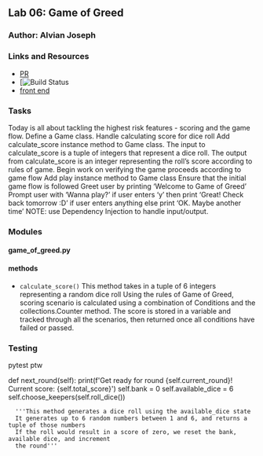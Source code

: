 ## Lab 06: Game of Greed

### Author: Alvian Joseph

### Links and Resources
* [PR]()
* [![Build Status]()
* [front end]()

### Tasks
Today is all about tackling the highest risk features - scoring and the game flow.
Define a Game class.
Handle calculating score for dice roll
Add calculate_score instance method to Game class.
The input to calculate_score is a tuple of integers that represent a dice roll.
The output from calculate_score is an integer representing the roll’s score according to rules of game.
Begin work on verifying the game proceeds according to game flow
Add play instance method to Game class
Ensure that the initial game flow is followed
Greet user by printing ‘Welcome to Game of Greed’
Prompt user with ‘Wanna play?’
if user enters ‘y’ then print ‘Great! Check back tomorrow :D’
if user enters anything else print ‘OK. Maybe another time’
NOTE: use Dependency Injection to handle input/output.

### Modules
#### game_of_greed.py
  #### methods
  * ```calculate_score()```
  This method takes in a tuple of 6 integers representing a random dice roll
  Using the rules of Game of Greed, scoring scenario is calculated using a combination of
  Conditions and the collections.Counter method. The score is stored in a variable and tracked through all the scenarios, then returned once all conditions have failed or passed.





### Testing
  pytest
  ptw
  
def next_round(self):
      print(f'Get ready for round {self.current_round}! Current score: {self.total_score}')
      self.bank = 0
      self.available_dice = 6
      self.choose_keepers(self.roll_dice())


      '''This method generates a dice roll using the available_dice state
      It generates up to 6 random numbers between 1 and 6, and returns a tuple of those numbers
      If the roll would result in a score of zero, we reset the bank, available dice, and increment
      the round'''
